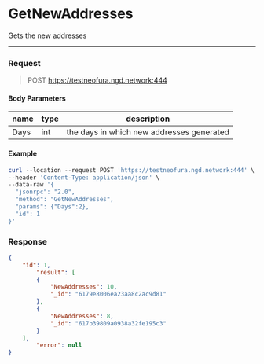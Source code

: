 # GetNewAddresses
Gets the new addresses
<hr>

### Request

> POST https://testneofura.ngd.network:444

#### Body Parameters

|    name    | type | description |
| ---------- | --- |    ------    |
| Days       | int|  the days in which new addresses generated|


#### Example
```powershell
curl --location --request POST 'https://testneofura.ngd.network:444' \
--header 'Content-Type: application/json' \
--data-raw '{
  "jsonrpc": "2.0",
  "method": "GetNewAddresses",
  "params": {"Days":2},
  "id": 1
}'
```
### Response
```json
{
    "id": 1,
        "result": [
        {
            "NewAddresses": 10,
            "_id": "6179e8006ea23aa8c2ac9d81"
        },
        {
            "NewAddresses": 8,
            "_id": "617b39809a0938a32fe195c3"
        }
    ],
        "error": null
}
```
